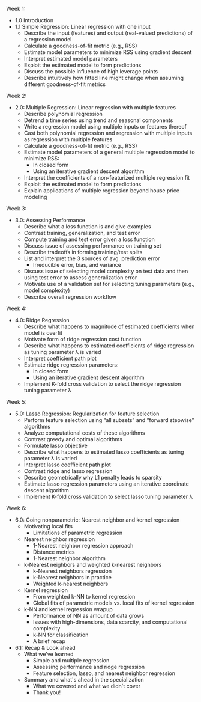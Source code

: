 Week 1:
- 1.0 Introduction
- 1.1 Simple Regression: Linear regression with one input
  - Describe the input (features) and output (real-valued predictions) of a regression model
  - Calculate a goodness-of-fit metric (e.g., RSS)
  - Estimate model parameters to minimize RSS using gradient descent
  - Interpret estimated model parameters
  - Exploit the estimated model to form predictions
  - Discuss the possible influence of high leverage points
  - Describe intuitively how fitted line might change when assuming different goodness-of-fit metrics

Week 2:
- 2.0: Multiple Regression: Linear regression with multiple features
  - Describe polynomial regression
  - Detrend a time series using trend and seasonal components
  - Write a regression model using multiple inputs or features thereof
  - Cast both polynomial regression and regression with multiple inputs as regression with multiple features
  - Calculate a goodness-of-fit metric (e.g., RSS)
  - Estimate model parameters of a general multiple regression model to minimize RSS:
    - In closed form
    - Using an iterative gradient descent algorithm
  - Interpret the coefficients of a non-featurized multiple regression fit
  - Exploit the estimated model to form predictions
  - Explain applications of multiple regression beyond house price modeling

Week 3:
- 3.0: Assessing Performance
  - Describe what a loss function is and give examples
  - Contrast training, generalization, and test error
  - Compute training and test error given a loss function
  - Discuss issue of assessing performance on training set
  - Describe tradeoffs in forming training/test splits
  - List and interpret the 3 sources of avg. prediction error
    - Irreducible error, bias, and variance
  - Discuss issue of selecting model complexity on test data and then using test error to assess generalization error
  - Motivate use of a validation set for selecting tuning parameters (e.g., model complexity)
  - Describe overall regression workflow

Week 4:
- 4.0: Ridge Regression
  - Describe what happens to magnitude of estimated coefficients when model is overfit
  - Motivate form of ridge regression cost function
  - Describe what happens to estimated coefficients of ridge regression as tuning parameter λ is varied
  - Interpret coefficient path plot
  - Estimate ridge regression parameters:
    - In closed form
    - Using an iterative gradient descent algorithm
  - Implement K-fold cross validation to select the ridge regression tuning parameter λ
  
Week 5:
- 5.0: Lasso Regression: Regularization for feature selection
    - Perform feature selection using “all subsets” and “forward stepwise” algorithms
    - Analyze computational costs of these algorithms
    - Contrast greedy and optimal algorithms
    - Formulate lasso objective
    - Describe what happens to estimated lasso coefficients as tuning parameter λ is varied
    - Interpret lasso coefficient path plot
    - Contrast ridge and lasso regression
    - Describe geometrically why L1 penalty leads to sparsity
    - Estimate lasso regression parameters using an iterative coordinate descent algorithm
    - Implement K-fold cross validation to select lasso tuning parameter λ

Week 6: 
- 6.0: Going nonparametric: Nearest neighbor and kernel regression
  - Motivating local fits
    - Limitations of parametric regression
  - Nearest neighbor regression
    - 1-Nearest neighbor regression approach
    - Distance metrics
    - 1-Nearest neighbor algorithm
  - k-Nearest neighbors and weighted k-nearest neighbors
    - k-Nearest neighbors regression
    - k-Nearest neighbors in practice
    - Weighted k-nearest neighbors
  - Kernel regression
    - From weighted k-NN to kernel regression
    - Global fits of parametric models vs. local fits of kernel regression
  - k-NN and kernel regression wrapup
    - Performance of NN as amount of data grows
    - Issues with high-dimensions, data scarcity, and computational complexity
    - k-NN for classification
    - A brief recap
- 6.1: Recap & Look ahead
  - What we've learned
    - Simple and multiple regression
    - Assessing performance and ridge regression
    - Feature selection, lasso, and nearest neighbor regression
  - Summary and what's ahead in the specialization
    - What we covered and what we didn't cover
    - Thank you!
